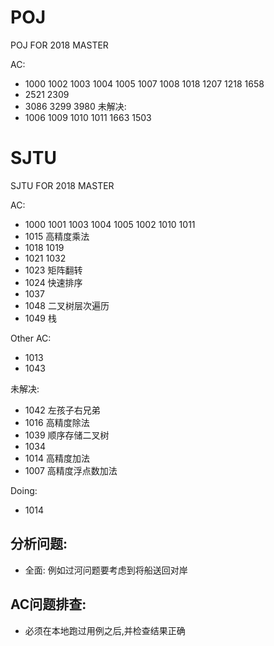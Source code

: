 # POJ
POJ FOR 2018 MASTER

AC: 
- 1000 1002 1003 1004 1005 1007 1008 1018 1207 1218 1658
- 2521 2309
- 3086 3299 3980
未解决: 
- 1006 1009 1010 1011 1663 1503 

# SJTU

SJTU FOR 2018 MASTER

AC:
- 1000 1001 1003 1004 1005 1002 1010 1011
- 1015 高精度乘法
- 1018 1019
- 1021 1032
- 1023 矩阵翻转
- 1024 快速排序
- 1037
- 1048 二叉树层次遍历
- 1049 栈

Other AC:
- 1013
- 1043

未解决:
- 1042 左孩子右兄弟
- 1016 高精度除法
- 1039 顺序存储二叉树
- 1034 
- 1014 高精度加法
- 1007 高精度浮点数加法

Doing:
- 1014

## 分析问题:
- 全面: 例如过河问题要考虑到将船送回对岸

## AC问题排查: 
- 必须在本地跑过用例之后,并检查结果正确